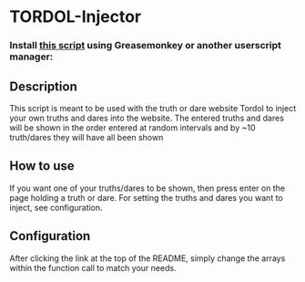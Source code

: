 # TORDOL-Injector
### Install [this script](https://rawgit.com/SkyrisBactera/TORDOL-Injector/master/ti.user.js) using Greasemonkey or another userscript manager:

## Description 
This script is meant to be used with the truth or dare website Tordol to inject your own truths and dares into the website. The entered truths and dares will be shown in the order entered at random intervals and by ~10 truth/dares they will have all been shown

## How to use
If you want one of your truths/dares to be shown, then press enter on the page holding a truth or dare. For setting the truths and dares you want to inject, see configuration.

## Configuration
After clicking the link at the top of the README, simply change the arrays within the function call to match your needs.
